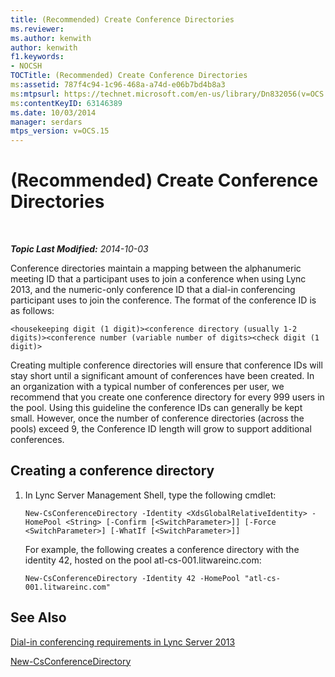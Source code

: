 ```yaml
---
title: (Recommended) Create Conference Directories
ms.reviewer: 
ms.author: kenwith
author: kenwith
f1.keywords:
- NOCSH
TOCTitle: (Recommended) Create Conference Directories
ms:assetid: 787f4c94-1c96-468a-a74d-e06b7bd4b8a3
ms:mtpsurl: https://technet.microsoft.com/en-us/library/Dn832056(v=OCS.15)
ms:contentKeyID: 63146389
ms.date: 10/03/2014
manager: serdars
mtps_version: v=OCS.15
---
```


<div data-xmlns="http://www.w3.org/1999/xhtml">

<div class="topic" data-xmlns="http://www.w3.org/1999/xhtml" data-msxsl="urn:schemas-microsoft-com:xslt" data-cs="http://msdn.microsoft.com/en-us/">

<div data-asp="http://msdn2.microsoft.com/asp">

# (Recommended) Create Conference Directories

</div>

<div id="mainSection">

<div id="mainBody">

<span> </span>

_**Topic Last Modified:** 2014-10-03_

Conference directories maintain a mapping between the alphanumeric meeting ID that a participant uses to join a conference when using Lync 2013, and the numeric-only conference ID that a dial-in conferencing participant uses to join the conference. The format of the conference ID is as follows:

    <housekeeping digit (1 digit)><conference directory (usually 1-2 digits)><conference number (variable number of digits><check digit (1 digit)>

Creating multiple conference directories will ensure that conference IDs will stay short until a significant amount of conferences have been created. In an organization with a typical number of conferences per user, we recommend that you create one conference directory for every 999 users in the pool. Using this guideline the conference IDs can generally be kept small. However, once the number of conference directories (across the pools) exceed 9, the Conference ID length will grow to support additional conferences.

<div>

## Creating a conference directory

1.  In Lync Server Management Shell, type the following cmdlet:
    
        New-CsConferenceDirectory -Identity <XdsGlobalRelativeIdentity> -HomePool <String> [-Confirm [<SwitchParameter>]] [-Force <SwitchParameter>] [-WhatIf [<SwitchParameter>]]
    
    For example, the following creates a conference directory with the identity 42, hosted on the pool atl-cs-001.litwareinc.com:
    
        New-CsConferenceDirectory -Identity 42 -HomePool "atl-cs-001.litwareinc.com"

</div>

<div>

## See Also


[Dial-in conferencing requirements in Lync Server 2013](lync-server-2013-dial-in-conferencing-requirements.md)  


[New-CsConferenceDirectory](https://docs.microsoft.com/powershell/module/skype/New-CsConferenceDirectory)  
  

</div>

</div>

<span> </span>

</div>

</div>

</div>

